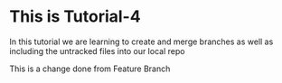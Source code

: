 # This is Tutorial-4

 In this tutorial we are learning to create and merge branches as well as including the untracked files into our local repo
 
 This is a change done from Feature Branch
